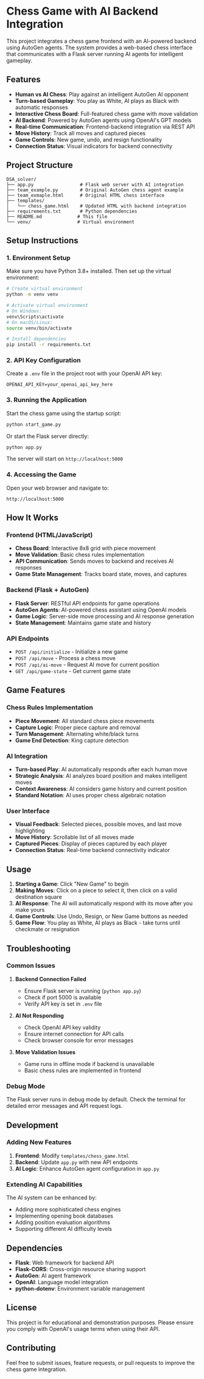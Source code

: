 # Chess Game with AI Backend Integration

This project integrates a chess game frontend with an AI-powered backend using AutoGen agents. The system provides a web-based chess interface that communicates with a Flask server running AI agents for intelligent gameplay.

## Features

- **Human vs AI Chess**: Play against an intelligent AutoGen AI opponent
- **Turn-based Gameplay**: You play as White, AI plays as Black with automatic responses
- **Interactive Chess Board**: Full-featured chess game with move validation
- **AI Backend**: Powered by AutoGen agents using OpenAI's GPT models
- **Real-time Communication**: Frontend-backend integration via REST API
- **Move History**: Track all moves and captured pieces
- **Game Controls**: New game, undo, and resign functionality
- **Connection Status**: Visual indicators for backend connectivity

## Project Structure

```
DSA_solver/
├── app.py                 # Flask web server with AI integration
├── team_example.py        # Original AutoGen chess agent example
├── team_exmaple.html      # Original HTML chess interface
├── templates/
│   └── chess_game.html    # Updated HTML with backend integration
├── requirements.txt       # Python dependencies
├── README.md             # This file
└── venv/                 # Virtual environment
```

## Setup Instructions

### 1. Environment Setup

Make sure you have Python 3.8+ installed. Then set up the virtual environment:

```bash
# Create virtual environment
python -m venv venv

# Activate virtual environment
# On Windows:
venv\Scripts\activate
# On macOS/Linux:
source venv/bin/activate

# Install dependencies
pip install -r requirements.txt
```

### 2. API Key Configuration

Create a `.env` file in the project root with your OpenAI API key:

```env
OPENAI_API_KEY=your_openai_api_key_here
```

### 3. Running the Application

Start the chess game using the startup script:

```bash
python start_game.py
```

Or start the Flask server directly:

```bash
python app.py
```

The server will start on `http://localhost:5000`

### 4. Accessing the Game

Open your web browser and navigate to:
```
http://localhost:5000
```

## How It Works

### Frontend (HTML/JavaScript)
- **Chess Board**: Interactive 8x8 grid with piece movement
- **Move Validation**: Basic chess rules implementation
- **API Communication**: Sends moves to backend and receives AI responses
- **Game State Management**: Tracks board state, moves, and captures

### Backend (Flask + AutoGen)
- **Flask Server**: RESTful API endpoints for game operations
- **AutoGen Agents**: AI-powered chess assistant using OpenAI models
- **Game Logic**: Server-side move processing and AI response generation
- **State Management**: Maintains game state and history

### API Endpoints

- `POST /api/initialize` - Initialize a new game
- `POST /api/move` - Process a chess move
- `POST /api/ai-move` - Request AI move for current position
- `GET /api/game-state` - Get current game state

## Game Features

### Chess Rules Implementation
- **Piece Movement**: All standard chess piece movements
- **Capture Logic**: Proper piece capture and removal
- **Turn Management**: Alternating white/black turns
- **Game End Detection**: King capture detection

### AI Integration
- **Turn-based Play**: AI automatically responds after each human move
- **Strategic Analysis**: AI analyzes board position and makes intelligent moves
- **Context Awareness**: AI considers game history and current position
- **Standard Notation**: AI uses proper chess algebraic notation

### User Interface
- **Visual Feedback**: Selected pieces, possible moves, and last move highlighting
- **Move History**: Scrollable list of all moves made
- **Captured Pieces**: Display of pieces captured by each player
- **Connection Status**: Real-time backend connectivity indicator

## Usage

1. **Starting a Game**: Click "New Game" to begin
2. **Making Moves**: Click on a piece to select it, then click on a valid destination square
3. **AI Response**: The AI will automatically respond with its move after you make yours
4. **Game Controls**: Use Undo, Resign, or New Game buttons as needed
5. **Game Flow**: You play as White, AI plays as Black - take turns until checkmate or resignation

## Troubleshooting

### Common Issues

1. **Backend Connection Failed**
   - Ensure Flask server is running (`python app.py`)
   - Check if port 5000 is available
   - Verify API key is set in `.env` file

2. **AI Not Responding**
   - Check OpenAI API key validity
   - Ensure internet connection for API calls
   - Check browser console for error messages

3. **Move Validation Issues**
   - Game runs in offline mode if backend is unavailable
   - Basic chess rules are implemented in frontend

### Debug Mode

The Flask server runs in debug mode by default. Check the terminal for detailed error messages and API request logs.

## Development

### Adding New Features

1. **Frontend**: Modify `templates/chess_game.html`
2. **Backend**: Update `app.py` with new API endpoints
3. **AI Logic**: Enhance AutoGen agent configuration in `app.py`

### Extending AI Capabilities

The AI system can be enhanced by:
- Adding more sophisticated chess engines
- Implementing opening book databases
- Adding position evaluation algorithms
- Supporting different AI difficulty levels

## Dependencies

- **Flask**: Web framework for backend API
- **Flask-CORS**: Cross-origin resource sharing support
- **AutoGen**: AI agent framework
- **OpenAI**: Language model integration
- **python-dotenv**: Environment variable management

## License

This project is for educational and demonstration purposes. Please ensure you comply with OpenAI's usage terms when using their API.

## Contributing

Feel free to submit issues, feature requests, or pull requests to improve the chess game integration.
